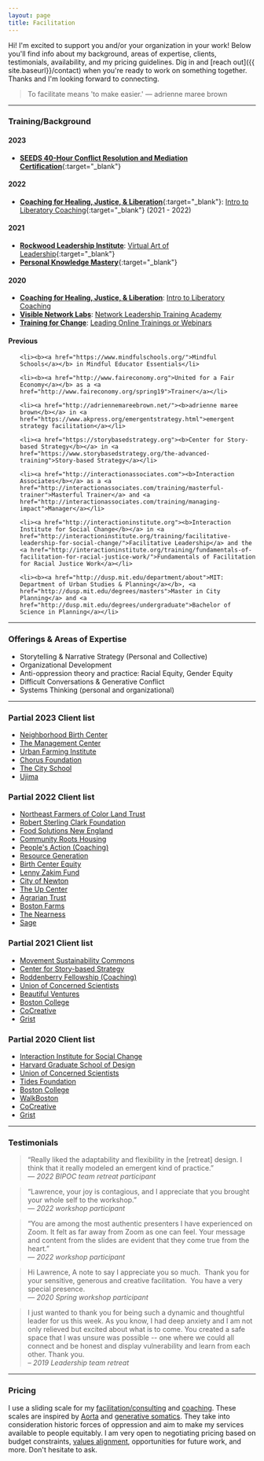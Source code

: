 ```yaml
---
layout: page
title: Facilitation
---
```


Hi! I'm excited to support you and/or your organization in your work! Below you'll find info about my background, areas of expertise, clients, testimonials, availability, and my pricing guidelines. Dig in and [reach out]({{ site.baseurl}}/contact) when you're ready to work on something together. Thanks and I'm looking forward to connecting.

>To facilitate means 'to make easier.' — adrienne maree brown

<center><hr></center>



### Training/Background

#### 2023

* [**SEEDS 40-Hour Conflict Resolution and Mediation Certification**](https://www.seedscrc.org/mediation-certification){:target="_blank"}

#### 2022

* [**Coaching for Healing, Justice, & Liberation**](https://www.healingjusticeliberation.org/){:target="_blank"}: [Intro to Liberatory Coaching](https://www.healingjusticeliberation.org/cohort){:target="_blank"} (2021 - 2022)


#### 2021

* [**Rockwood Leadership Institute**](https://rockwoodleadership.org/): [Virtual Art of Leadership](https://rockwoodleadership.org/vaol/){:target="_blank"}
* [**Personal Knowledge Mastery**](https://jarche.com/pkm/){:target="_blank"}

#### 2020

* [**Coaching for Healing, Justice, & Liberation**](https://www.healingjusticeliberation.org/): [Intro to Liberatory Coaching](https://www.healingjusticeliberation.org/ilc)
* [**Visible Network Labs**](https://visiblenetworklabs.com/): [Network Leadership Training Academy](https://visiblenetworklabs.com/network-leadership-training-academy/)
* [**Training for Change**](https://www.trainingforchange.org/): [Leading Online Trainings or Webinars](https://www.trainingforchange.org/public_workshops/leading-an-online-training-or-webinar/)

#### Previous

<ul>

    <li><b><a href="https://www.mindfulschools.org/">Mindful Schools</a></b> in Mindful Educator Essentials</li>

    <li><b><a href="http://www.faireconomy.org">United for a Fair Economy</a></b> as a <a href="http://www.faireconomy.org/spring19">Trainer</a></li>
    
    <li><a href="http://adriennemareebrown.net/"><b>adrienne maree brown</b></a> in <a href="https://www.akpress.org/emergentstrategy.html">emergent strategy facilitation</a></li>
    
    <li><a href="https://storybasedstrategy.org"><b>Center for Story-based Strategy</b></a> in <a href="https://www.storybasedstrategy.org/the-advanced-training">Story-based Strategy</a></li>
    
    <li><a href="http://interactionassociates.com"><b>Interaction Associates</b></a> as a <a href="http://interactionassociates.com/training/masterful-trainer">Masterful Trainer</a> and <a href="http://interactionassociates.com/training/managing-impact">Manager</a></li>

    <li><a href="http://interactioninstitute.org"><b>Interaction Institute for Social Change</b></a> in <a href="http://interactioninstitute.org/training/facilitative-leadership-for-social-change/">Facilitative Leadership</a> and the <a href="http://interactioninstitute.org/training/fundamentals-of-facilitation-for-racial-justice-work/">Fundamentals of Facilitation for Racial Justice Work</a></li>
    
    <li><b><a href="http://dusp.mit.edu/department/about">MIT: Department of Urban Studies & Planning</a></b>, <a href="http://dusp.mit.edu/degrees/masters">Master in City Planning</a> and <a href="http://dusp.mit.edu/degrees/undergraduate">Bachelor of Science in Planning</a></li>
</ul>

<center><hr></center>


### Offerings & Areas of Expertise

<ul>
    <li>Storytelling & Narrative Strategy (Personal and Collective)</li>
    <li>Organizational Development</li>
    <li>Anti-oppression theory and practice: Racial Equity, Gender Equity</li>
    <li>Difficult Conversations & Generative Conflict</li>
    <li>Systems Thinking (personal and organizational)</li>

</ul>

<center><hr></center>

### Partial 2023 Client list

<ul>
<li><a href="https://neighborhoodbirthcenter.org/" target="_blank">Neighborhood Birth Center</a></li>
<li><a href="https://managementcenter.org/" target="_blank">The Management Center</a></li>
<li><a href="https://www.urbanfarminginstitute.org/" target="_blank">Urban Farming Institute</a></li>
<li><a href="https://chorusfoundation.org/" target="_blank">Chorus Foundation</a></li>
<li><a href="https://www.thecityschool.org/" target="_blank">The City School</a></li>
<li><a href="https://www.ujimaboston.com/" target="_blank">Ujima</a></li>
</ul> 

### Partial 2022 Client list

<ul>
<li><a href="https://nefoclandtrust.org/" target="_blank">Northeast Farmers of Color Land Trust</a></li>
<li><a href="https://www.rsclark.org/" target="_blank">Robert Sterling Clark Foundation</a></li>
<li><a href="https://foodsolutionsne.org/" target="_blank">Food Solutions New England</a></li>
<li><a href="https://communityrootshousing.org/" target="_blank">Community Roots Housing</a></li>
<li><a href="https://peoplesaction.org/" target="_blank">People's Action (Coaching)</a></li>
<li><a href="https://resourcegeneration.org/" target="_blank">Resource Generation</a></li>
<li><a href="https://birthcenterequity.org/" target="_blank">Birth Center Equity</a></li>
<li><a href="https://thelennyzakimfund.org/" target="_blank">Lenny Zakim Fund</a></li>
<li><a href="https://www.newtonma.gov/" target="_blank">City of Newton</a></li>
<li><a href="https://theupcenter.org/" target="_blank">The Up Center</a></li>
<li><a href="https://www.agrariantrust.org/" target="_blank">Agrarian Trust</a></li>
<li><a href="https://www.bostonfarms.org/" target="_blank">Boston Farms</a></li>
<li><a href="https://www.nearness.coop/" target="_blank">The Nearness</a></li>
<li><a href="https://wearesage.org/" target="_blank">Sage</a></li>

</ul> 

### Partial 2021 Client list

<ul>
<li><a href="https://sustainmovements.org/" target="_blank">Movement Sustainability Commons</a></li>
<li><a href="https://www.storybasedstrategy.org/" target="_blank">Center for Story-based Strategy</a></li>
<li><a href="https://roddenberryfellowship.org/" target="_blank">Roddenberry Fellowship (Coaching)</a></li>
<li><a href="https://ucsusa.org/" target="_blank">Union of Concerned Scientists</a></li>
<li><a href="https://www.beautifulventures.com/" target="_blank">Beautiful Ventures</a></li>
<li><a href="https://www.bc.edu/" target="_blank">Boston College</a></li>
<li><a href="https://www.wearecocreative.com/" target="_blank">CoCreative</a></li>
<li><a href="https://grist.org" target="_blank">Grist</a></li>
</ul> 

### Partial 2020 Client list

<ul>
<li><a href="http://interactioninstitute.org/" target="_blank">Interaction Institute for Social Change</a></li>
<li><a href="https://www.gsd.harvard.edu/" target="_blank">Harvard Graduate School of Design</a></li>
<li><a href="https://ucsusa.org/" target="_blank">Union of Concerned Scientists</a></li>
<li><a href="https://www.tides.org/" target="_blank">Tides Foundation</a></li>
<li><a href="https://www.bc.edu/" target="_blank">Boston College</a></li>
<li><a href="https://walkboston.org" target="_blank">WalkBoston</a></li>
<li><a href="https://www.wearecocreative.com/" target="_blank">CoCreative</a></li>
<li><a href="https://grist.org" target="_blank">Grist</a></li>
</ul>            

    
<center><hr></center>



### Testimonials

> “Really liked the adaptability and flexibility in the [retreat] design. I think that it really modeled an emergent kind of practice.” <br> — _2022 BIPOC team retreat participant_

> “Lawrence, your joy is contagious, and I appreciate that you brought your whole self to the workshop.” <br> — _2022 workshop participant_

> “You are among the most authentic presenters I have experienced on Zoom. It felt as far away from Zoom as one can feel. Your message and content from the slides are evident that they come true from the heart.” <br> — _2022 workshop participant_


> Hi Lawrence,
A note to say I appreciate you so much.  Thank you for your sensitive, generous and creative facilitation.  You have a very special presence. <br> _— 2020 Spring workshop participant_

> I just wanted to thank you for being such a dynamic and thoughtful leader for us this week. As you know, I had deep anxiety and I am not only relieved but excited about what is to come. You created a safe space that I was unsure was possible -- one where we could all connect and be honest and display vulnerability and learn from each other. Thank you.<br>
_– 2019 Leadership team retreat_

<center><hr></center>


### Pricing

I use a sliding scale for my [facilitation/consulting](https://docs.google.com/document/d/1X0WiPZ8srwWC6SZrD9qVsmDTNQ4gW6YWbDw4tammFU8/edit) and [coaching](https://docs.google.com/document/d/1sxujZckhY8eIfNRIc_MlCGRGsrQ9t5slfItcBJCF92w/edit). These scales are inspired by <a href="http://aorta.coop/rates/">Aorta</a> and <a href="https://docs.google.com/document/d/1eiT7EbIf300i_iTJtfzi7aoXUuvSj9hXJVWNG-NRiuo/edit">generative somatics</a>. They take into consideration historic forces of oppression and aim to make my services available to people equitably. I am very open to negotiating pricing based on budget constraints, <a href="http://www.lawrencebarrinerii.com/vision" target="_blank">values alignment</a>, opportunities for future work, and more. Don't hesitate to ask. 